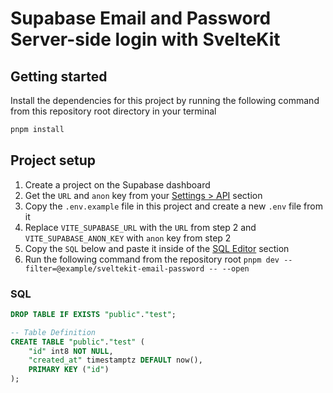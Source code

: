 # Supabase Email and Password Server-side login with SvelteKit

## Getting started

Install the dependencies for this project by running the following command from this repository root directory in your terminal

```bash
pnpm install
```

## Project setup

1. Create a project on the Supabase dashboard
2. Get the `URL` and `anon` key from your [Settings > API](https://app.supabase.com/project/_/settings/api) section
3. Copy the `.env.example` file in this project and create a new `.env` file from it
4. Replace `VITE_SUPABASE_URL` with the `URL` from step 2 and `VITE_SUPABASE_ANON_KEY` with `anon` key from step 2
5. Copy the `SQL` below and paste it inside of the [SQL Editor](https://app.supabase.com/project/_/sql) section
6. Run the following command from the repository root `pnpm dev --filter=@example/sveltekit-email-password -- --open`


### SQL
```sql
DROP TABLE IF EXISTS "public"."test";

-- Table Definition
CREATE TABLE "public"."test" (
    "id" int8 NOT NULL,
    "created_at" timestamptz DEFAULT now(),
    PRIMARY KEY ("id")
);
```